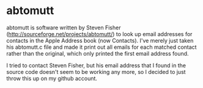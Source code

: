 abtomutt
========
abtomutt is software written by Steven Fisher (http://sourceforge.net/projects/abtomutt/) to look up email addresses
for contacts in the Apple Address book (now Contacts).  I've merely just taken his abtomutt.c file and made it print 
out all emails for each matched contact rather than the original, which only printed the first email address found.

I tried to contact Steven Fisher, but his email address that I found in the source code doesn't seem to be working
any more, so I decided to just throw this up on my github account.

